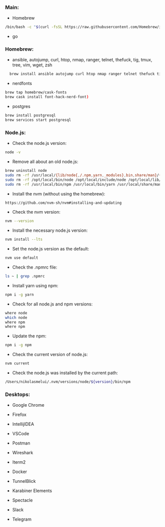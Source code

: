 ### Main:

- Homebrew

```bash
/bin/bash -c "$(curl -fsSL https://raw.githubusercontent.com/Homebrew/install/HEAD/install.sh)"
```

- go

### Homebrew:

- ansible, autojump, curl, htop, nmap, ranger, telnet, thefuck, tig, tmux, tree, vim, wget, zsh

```bash
  brew install ansible autojump curl htop nmap ranger telnet thefuck tig tmux tree vim wget zsh
```

- nerdfonts

```bash
brew tap homebrew/cask-fonts
brew cask install font-hack-nerd-font)
```

- postgres

```bash
brew install postgresql
brew services start postgresql
```

### Node.js:

- Check the node.js version:

```bash
node -v
```

- Remove all about an old node.js:
```bash
brew uninstall node
sudo rm -rf /usr/local/{lib/node{,/.npm,yarn,_modules},bin,share/man}/{npm*,node*,yarn*,man1/node*}
sudo rm -rf /opt/local/bin/node /opt/local/include/node /opt/local/lib/node_modules
sudo rm -rf /usr/local/bin/npm /usr/local/bin/yarn /usr/local/share/man/man1/node.1 /usr/local/lib/dtrace/node.d
```

- Install the nvm (without using the homebrew):

```bash
https://github.com/nvm-sh/nvm#installing-and-updating
```

- Check the nvm version:

```bash
nvm --version
```

- Install the necessary node.js version:

``` bash
nvm install --lts
```

- Set the node.js version as the default:

``` bash
nvm use default
```

- Check the .npmrc file:

``` bash
ls ~ | grep .npmrc
```

- Install yarn using npm:

``` bash
npm i -g yarn
```

- Check for all node.js and npm versions:

``` bash
where node
which node
where npm
where npm
```

- Update the npm:

``` bash
npm i -g npm
```

- Check the current version of node.js:

``` bash
nvm current
```

- Check the node.js was installed by the current path:

```bash
/Users/nikolasmelui/.nvm/versions/node/${version}/bin/npm
```

### Desktops:

- Google Chrome

- Firefox

- IntellijIDEA

- VSCode

- Postman

- Wireshark

- Iterm2

- Docker

- TunnelBlick

- Karabiner Elements

- Spectacle

- Slack

- Telegram
